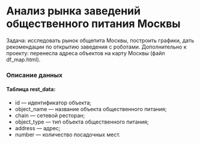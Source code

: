# Анализ рынка заведений общественного питания Москвы

Задача: исследовать рынок общепита Москвы, построить графики, дать рекомендации по открытию заведения с роботами.
Дополнительно к проекту: перенесла адреса объектов на карту Москвы (файл df_map.html).

### Описание данных
#### Таблица rest_data:

- id — идентификатор объекта;
- object_name — название объекта общественного питания;
- chain — сетевой ресторан;
- object_type — тип объекта общественного питания;
- address — адрес;
- number — количество посадочных мест.
